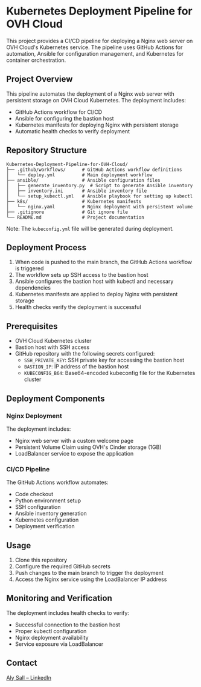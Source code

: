 # Kubernetes Deployment Pipeline for OVH Cloud

This project provides a CI/CD pipeline for deploying a Nginx web server on OVH Cloud's Kubernetes service. The pipeline uses GitHub Actions for automation, Ansible for configuration management, and Kubernetes for container orchestration.

## Project Overview

This pipeline automates the deployment of a Nginx web server with persistent storage on OVH Cloud Kubernetes. The deployment includes:

- GitHub Actions workflow for CI/CD
- Ansible for configuring the bastion host
- Kubernetes manifests for deploying Nginx with persistent storage
- Automatic health checks to verify deployment

## Repository Structure

```
Kubernetes-Deployment-Pipeline-for-OVH-Cloud/
├── .github/workflows/      # GitHub Actions workflow definitions
│   └── deploy.yml          # Main deployment workflow
├── ansible/                # Ansible configuration files
│   ├── generate_inventory.py  # Script to generate Ansible inventory
│   ├── inventory.ini       # Ansible inventory file
│   └── setup_kubectl.yml   # Ansible playbook for setting up kubectl
├── k8s/                    # Kubernetes manifests
│   └── nginx.yaml          # Nginx deployment with persistent volume
├── .gitignore              # Git ignore file
└── README.md               # Project documentation
```

Note: The `kubeconfig.yml` file will be generated during deployment.

## Deployment Process

1. When code is pushed to the main branch, the GitHub Actions workflow is triggered  
2. The workflow sets up SSH access to the bastion host  
3. Ansible configures the bastion host with kubectl and necessary dependencies  
4. Kubernetes manifests are applied to deploy Nginx with persistent storage  
5. Health checks verify the deployment is successful  

## Prerequisites

- OVH Cloud Kubernetes cluster  
- Bastion host with SSH access  
- GitHub repository with the following secrets configured:  
  - `SSH_PRIVATE_KEY`: SSH private key for accessing the bastion host  
  - `BASTION_IP`: IP address of the bastion host  
  - `KUBECONFIG_B64`: Base64-encoded kubeconfig file for the Kubernetes cluster  

## Deployment Components

### Nginx Deployment

The deployment includes:

- Nginx web server with a custom welcome page  
- Persistent Volume Claim using OVH's Cinder storage (1GB)  
- LoadBalancer service to expose the application  

### CI/CD Pipeline

The GitHub Actions workflow automates:

- Code checkout  
- Python environment setup  
- SSH configuration  
- Ansible inventory generation  
- Kubernetes configuration  
- Deployment verification  

## Usage

1. Clone this repository  
2. Configure the required GitHub secrets  
3. Push changes to the main branch to trigger the deployment  
4. Access the Nginx service using the LoadBalancer IP address  

## Monitoring and Verification

The deployment includes health checks to verify:

- Successful connection to the bastion host  
- Proper kubectl configuration  
- Nginx deployment availability  
- Service exposure via LoadBalancer  

## Contact

[Aly Sall – LinkedIn](https://fr.linkedin.com/in/aly-sall)


